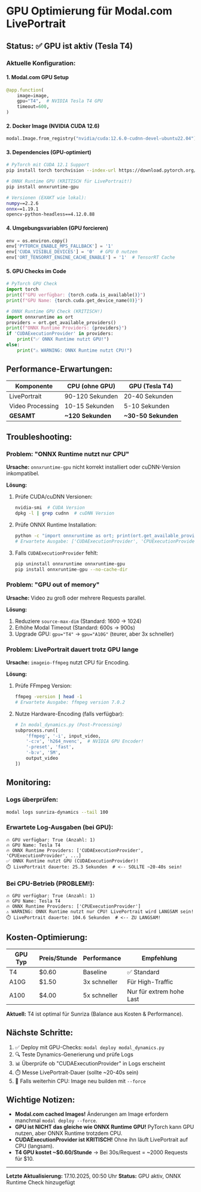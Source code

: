 # GPU Optimierung für Modal.com LivePortrait

## Status: ✅ GPU ist aktiv (Tesla T4)

### Aktuelle Konfiguration:

#### 1. Modal.com GPU Setup
```python
@app.function(
    image=image,
    gpu="T4",  # NVIDIA Tesla T4 GPU
    timeout=600,
)
```

#### 2. Docker Image (NVIDIA CUDA 12.6)
```python
modal.Image.from_registry("nvidia/cuda:12.6.0-cudnn-devel-ubuntu22.04")
```

#### 3. Dependencies (GPU-optimiert)
```bash
# PyTorch mit CUDA 12.1 Support
pip install torch torchvision --index-url https://download.pytorch.org/whl/cu121

# ONNX Runtime GPU (KRITISCH für LivePortrait!)
pip install onnxruntime-gpu

# Versionen (EXAKT wie lokal):
numpy==2.2.6
onnx==1.19.1
opencv-python-headless==4.12.0.88
```

#### 4. Umgebungsvariablen (GPU forcieren)
```python
env = os.environ.copy()
env['PYTORCH_ENABLE_MPS_FALLBACK'] = '1'
env['CUDA_VISIBLE_DEVICES'] = '0'  # GPU 0 nutzen
env['ORT_TENSORRT_ENGINE_CACHE_ENABLE'] = '1'  # TensorRT Cache
```

#### 5. GPU Checks im Code
```python
# PyTorch GPU Check
import torch
print(f"GPU verfügbar: {torch.cuda.is_available()}")
print(f"GPU Name: {torch.cuda.get_device_name(0)}")

# ONNX Runtime GPU Check (KRITISCH!)
import onnxruntime as ort
providers = ort.get_available_providers()
print(f"ONNX Runtime Providers: {providers}")
if 'CUDAExecutionProvider' in providers:
    print("✅ ONNX Runtime nutzt GPU!")
else:
    print("⚠️ WARNING: ONNX Runtime nutzt CPU!")
```

## Performance-Erwartungen:

| Komponente | CPU (ohne GPU) | GPU (Tesla T4) |
|------------|----------------|----------------|
| LivePortrait | 90-120 Sekunden | 20-40 Sekunden |
| Video Processing | 10-15 Sekunden | 5-10 Sekunden |
| **GESAMT** | **~120 Sekunden** | **~30-50 Sekunden** |

## Troubleshooting:

### Problem: "ONNX Runtime nutzt nur CPU"
**Ursache:** `onnxruntime-gpu` nicht korrekt installiert oder cuDNN-Version inkompatibel.

**Lösung:**
1. Prüfe CUDA/cuDNN Versionen:
   ```bash
   nvidia-smi  # CUDA Version
   dpkg -l | grep cudnn  # cuDNN Version
   ```

2. Prüfe ONNX Runtime Installation:
   ```bash
   python -c "import onnxruntime as ort; print(ort.get_available_providers())"
   # Erwartete Ausgabe: ['CUDAExecutionProvider', 'CPUExecutionProvider', ...]
   ```

3. Falls `CUDAExecutionProvider` fehlt:
   ```bash
   pip uninstall onnxruntime onnxruntime-gpu
   pip install onnxruntime-gpu --no-cache-dir
   ```

### Problem: "GPU out of memory"
**Ursache:** Video zu groß oder mehrere Requests parallel.

**Lösung:**
1. Reduziere `source-max-dim` (Standard: 1600 → 1024)
2. Erhöhe Modal Timeout (Standard: 600s → 900s)
3. Upgrade GPU: `gpu="T4"` → `gpu="A10G"` (teurer, aber 3x schneller)

### Problem: LivePortrait dauert trotz GPU lange
**Ursache:** `imageio-ffmpeg` nutzt CPU für Encoding.

**Lösung:**
1. Prüfe FFmpeg Version:
   ```bash
   ffmpeg -version | head -1
   # Erwartete Ausgabe: ffmpeg version 7.0.2
   ```

2. Nutze Hardware-Encoding (falls verfügbar):
   ```python
   # In modal_dynamics.py (Post-Processing)
   subprocess.run([
       'ffmpeg', '-i', input_video,
       '-c:v', 'h264_nvenc',  # NVIDIA GPU Encoder!
       '-preset', 'fast',
       '-b:v', '5M',
       output_video
   ])
   ```

## Monitoring:

### Logs überprüfen:
```bash
modal logs sunriza-dynamics --tail 100
```

### Erwartete Log-Ausgaben (bei GPU):
```
🔥 GPU verfügbar: True (Anzahl: 1)
🔥 GPU Name: Tesla T4
🔥 ONNX Runtime Providers: ['CUDAExecutionProvider', 'CPUExecutionProvider', ...]
✅ ONNX Runtime nutzt GPU (CUDAExecutionProvider)!
⏱️ LivePortrait dauerte: 25.3 Sekunden  # <-- SOLLTE ~20-40s sein!
```

### Bei CPU-Betrieb (PROBLEM!):
```
🔥 GPU verfügbar: True (Anzahl: 1)
🔥 GPU Name: Tesla T4
🔥 ONNX Runtime Providers: ['CPUExecutionProvider']
⚠️ WARNING: ONNX Runtime nutzt nur CPU! LivePortrait wird LANGSAM sein!
⏱️ LivePortrait dauerte: 104.6 Sekunden  # <-- ZU LANGSAM!
```

## Kosten-Optimierung:

| GPU Typ | Preis/Stunde | Performance | Empfehlung |
|---------|--------------|-------------|------------|
| T4 | $0.60 | Baseline | ✅ Standard |
| A10G | $1.50 | 3x schneller | Für High-Traffic |
| A100 | $4.00 | 5x schneller | Nur für extrem hohe Last |

**Aktuell:** T4 ist optimal für Sunriza (Balance aus Kosten & Performance).

## Nächste Schritte:

1. ✅ Deploy mit GPU-Checks: `modal deploy modal_dynamics.py`
2. 🔍 Teste Dynamics-Generierung und prüfe Logs
3. 📊 Überprüfe ob "CUDAExecutionProvider" in Logs erscheint
4. ⏱️ Messe LivePortrait-Dauer (sollte ~20-40s sein)
5. 🚀 Falls weiterhin CPU: Image neu builden mit `--force`

## Wichtige Notizen:

- **Modal.com cached Images!** Änderungen am Image erfordern manchmal `modal deploy --force`.
- **GPU ist NICHT das gleiche wie ONNX Runtime GPU!** PyTorch kann GPU nutzen, aber ONNX Runtime trotzdem CPU.
- **CUDAExecutionProvider ist KRITISCH!** Ohne ihn läuft LivePortrait auf CPU (langsam).
- **T4 GPU kostet ~$0.60/Stunde** → Bei 30s/Request = ~2000 Requests für $10.

---

**Letzte Aktualisierung:** 17.10.2025, 00:50 Uhr
**Status:** GPU aktiv, ONNX Runtime Check hinzugefügt

